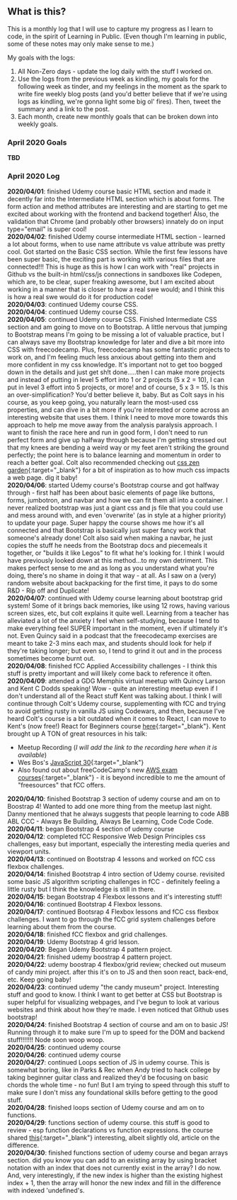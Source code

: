 ## What is this? ##
This is a monthly log that I will use to capture my progress as I learn to code, in the spirit of Learning in Public. (Even though I'm learning in public, some of these notes may only make sense to me.)    

My goals with the logs:
1. All Non-Zero days - update the log daily with the stuff I worked on.
2. Use the logs from the previous week as kindling, my goals for the following week as tinder, and my feelings in the moment as the spark to write fire weekly blog posts (and you'd better believe that if we're using logs as kindling, we're gonna light some big ol' fires). Then, tweet the summary and a link to the post.
3. Each month, create new monthly goals that can be broken down into weekly goals.

### April 2020 Goals
**TBD**

### April 2020 Log
**2020/04/01**: finished Udemy course basic HTML section and made it decently far into the Intermediate HTML section which is about forms. The form action and method attributes are interesting and are starting to get me excited about working with the frontend and backend together! Also, the validation that Chrome (and probably other browsers) innately do on input type="email" is super cool!    
**2020/04/02**: finished Udemy course intermediate HTML section - learned a lot about forms, when to use name attribute vs value attribute was pretty cool. Got started on the Basic CSS section. While the first few lessons have been super basic, the exciting part is working with various files that are connected!!! This is huge as this is how I can work with "real" projects in Github vs the built-in html/css/js connections in sandboxes like Codepen, which are, to be clear, super freaking awesome, but I am excited about working in a manner that is closer to how a real swe would; and I think this is how a real swe would do it for production code!    
**2020/04/03**: continued Udemy course CSS.    
**2020/04/04**: continued Udemy course CSS.  
**2020/04/05**: continued Udemy course CSS. Finished Intermediate CSS section and am going to move on to Bootstrap. A little nervous that jumping to Bootstrap means I'm going to be missing a lot of valuable practice, but I can always save my Bootstrap knowledge for later and dive a bit more into CSS with freecodecamp. Plus, freecodecamp has some fantastic projects to work on, and I'm feeling much less anxious about getting into them and more confident in my css knowledge. It's important not to get too bogged down in the details and just get sh!t done.....then I can make more projects and instead of putting in level 5 effort into 1 or 2 projects (5 x 2 = 10), I can put in level 3 effort into 5 projects, or more! and of course, 5 x 3 = 15. Is this an over-simplification? You'd better believe it, baby. But as Colt says in his course, as you keep going, you naturally learn the most-used css properties, and can dive in a bit more if you're interested or come across an interesting website that uses them. I think I need to move more towards this approach to help me move away from the analysis paralysis approach. I want to finish the race here and run in good form, I don't need to run perfect form and give up halfway through because I'm getting stressed out that my knees are bending a weird way or my feet aren't striking the ground perfectly; the point here is to balance learning and momentum in order to reach a better goal. Colt also recommended checking out [css zen garden](https://http://www.csszengarden.com/){:target="\_blank"} for a bit of inspiration as to how much css impacts a web page. dig it baby!     
**2020/04/06**: started Udemy course's Bootstrap course and got halfway through - first half has been about basic elements of page like buttons, forms, jumbotron, and navbar and how we can fit them all into a container. I never realized bootstrap was just a giant css and js file that you could use and mess around with, and even 'overwrite' (as in style at a higher priority) to update your page. Super happy the course shows me how it's all connected and that Bootstrap is basically just super fancy work that someone's already done! Colt also said when making a navbar, he just copies the stuff he needs from the Bootstrap docs and piecemeals it together, or "builds it like Legos" to fit what he's looking for. I think I would have previously looked down at this method...to my own detriment. This makes perfect sense to me and as long as you understand what you're doing, there's no shame in doing it that way - at all. As I saw on a (very) random website about backpacking for the first time, it pays to do some R&D - Rip off and Duplicate!    
**2020/04/07**: continued with Udemy course learning about bootstrap grid system! Some of it brings back memories, like using 12 rows, having various screen sizes, etc, but colt explains it quite well. Learning from a teacher has alleviated a lot of the anxiety I feel when self-studying, because I tend to make everything feel SUPER important in the moment, even if ultimately it's not. Even Quincy said in a podcast that the freecodecamp exercises are meant to take 2-3 mins each max, and students should look for help if they're taking longer; but even so, I tend to grind it out and in the process sometimes become burnt out.    
**2020/04/08**: finished fCC Applied Accessibility challenges - I think this stuff is pretty important and will likely come back to reference it often.    
**2020/04/09**: attended a GDG Memphis virtual meetup with Quincy Larson and Kent C Dodds speaking! Wow - quite an interesting meetup even if I don't understand all of the React stuff Kent was talking about. I think I will continue through Colt's Udemy course, supplementing with fCC and trying to avoid getting rusty in vanilla JS using Codewars, and then, because I've heard Colt's course is a bit outdated when it comes to React, I can move to Kent's (now free!) React for Beginners course [here](https://egghead.io/courses/the-beginner-s-guide-to-react){:target="\_blank"}. Kent brought up A TON of great resources in his talk: 
* Meetup Recording (_I will add the link to the recording here when it is available_)
* Wes Bos's [JavaScript 30](https://javascript30.com/){:target="\_blank"}
* Also found out about freeCodeCamp's new [AWS exam courses](https://www.freecodecamp.org/news/pass-the-aws-developer-associate-exam-with-this-free-16-hour-course/){:target="\_blank"} - it is beyond incredible to me the amount of "freesources" that fCC offers.

**2020/04/10**: finished Bootstrap 3 section of udemy course and am on to Boostrap 4! Wanted to add one more thing from the meetup last night. Danny mentioned that he always suggests that people learning to code ABB ABL CCC - Always Be Building, Always Be Learning, Code Code Code.    
**2020/04/11**: began Bootstrap 4 section of udemy course    
**2020/04/12**: completed fCC Responsive Web Design Principles css challenges, easy but important, especially the interesting media queries and viewport units.    
**2020/04/13**: continued on Bootstrap 4 lessons and worked on fCC css flexbox challenges.    
**2020/04/14**: finished Bootstrap 4 intro section of Udemy course. revisited some basic JS algorithm scripting challenges in fCC - definitely feeling a little rusty but I think the knowledge is still in there.    
**2020/04/15**: began Bootstrap 4 Flexbox lessons and it's interesting stuff!    
**2020/04/16**: continued Bootstrap 4 Flexbox lessons.    
**2020/04/17**: continued Bootsrap 4 Flexbox lessons and fCC css flexbox challenges. I want to go through the fCC grid system challenges before learning about them from the course.    
**2020/04/18**: finished fCC flexbox and grid challenges.    
**2020/04/19**: Udemy Bootstrap 4 grid lesson.    
**2020/04/20**: Began Udemy Bootstrap 4 pattern project.    
**2020/04/21**: finished udemy boostrap 4 pattern project.    
**2020/04/22**: udemy boostrap 4 flexbox/grid review; checked out museum of candy mini project. after this it's on to JS and then soon react, back-end, etc. Keep going baby!    
**2020/04/23**: continued udemy "the candy museum" project. Interesting stuff and good to know. I think I want to get better at CSS but Bootstrap is super helpful for visualizing webpages, and I've begun to look at various websites and think about how they're made. I even noticed that Github uses bootstrap!    
**2020/04/24**: finished Bootstrap 4 section of course and am on to basic JS! Running through it to make sure I'm up to speed for the DOM and backend stuff!!!!!!! Node soon woop woop.    
**2020/04/25**: continued udemy course    
**2020/04/26**: continued udemy course    
**2020/04/27**: continued Loops section of JS in udemy course. This is somewhat boring, like in Parks & Rec when Andy tried to hack college by taking beginner guitar class and realized they'd be focusing on basic chords the whole time - no fun! But I am trying to speed through this stuff to make sure I don't miss any foundational skills before getting to the good stuff.   
**2020/04/28**: finished loops section of Udemy course and am on to functions.    
**2020/04/29**: functions section of udemy course. this stuff is good to review - esp function declarations vs function expressions. the course shared [this](https://javascriptweblog.wordpress.com/2010/07/06/function-declarations-vs-function-expressions/){:target="\_blank"} interesting, albeit slightly old, article on the difference.    
**2020/04/30**: finished functions section of udemy course and began arrays section. did you know you can add to an existing array by using bracket notation with an index that does not currently exist in the array? I do now. And, very interestingly, if the new index is higher than the existing highest index + 1, then the array will honor the new index and fill in the difference with indexed 'undefined's.    
